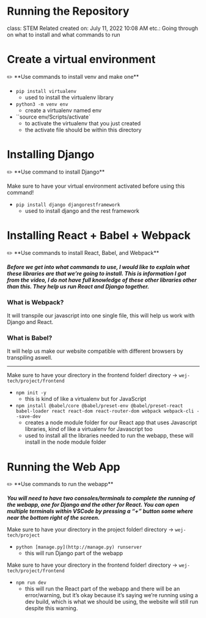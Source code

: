# Running the Repository

class: STEM Related
created on: July 11, 2022 10:08 AM
etc.: Going through on what to install and what commands to run

# Create a virtual environment

<aside>
✏️ **Use commands to install venv and make one**

- `pip install virtualenv`
    - used to install the virtualenv library
- `python3 -m venv env`
    - create a virtualenv named env
- ``source env/Scripts/activate`
    - to activate the virtualenv that you just created
    - the activate file should be within this directory
</aside>

# Installing Django

<aside>
✏️ **Use command to install Django**

Make sure to have your virtual environment activated before using this command!

- `pip install django djangorestframework`
    - used to install django and the rest framework
</aside>

# Installing React + Babel + Webpack

<aside>
✏️ **Use commands to install React, Babel, and Webpack**

***Before we get into what commands to use, I would like to explain what these libraries are that we’re going to install. This is information I got from the video, I do not have full knowledge of these other libraries other than this. They help us run React and Django together.***

### What is Webpack?

It will transpile our javascript into one single file, this will help us work with Django and React.

### What is Babel?

It will help us make our website compatible with different browsers by transpiling aswell.

---

Make sure to have your directory in the frontend folder! directory → `wej-tech/project/frontend`

- `npm init -y`
    - this is kind of like a virtualenv but for JavaScript
- `npm install @babel/core @babel/preset-env @babel/preset-react babel-loader react react-dom react-router-dom webpack webpack-cli --save-dev`
    - creates a node module folder for our React app that uses Javascript libraries, kind of like a virtualenv for Javascript too
    - used to install all the libraries needed to run the webapp, these will install in the node module folder
</aside>

# Running the Web App

<aside>
✏️ **Use commands to run the webapp**

***You will need to have two consoles/terminals to complete the running of the webapp, one for Django and the other for React. You can open multiple terminals within VSCode by pressing a “+” button some where near the bottom right of the screen.***

Make sure to have your directory in the project folder! directory → `wej-tech/project`

- `python [manage.py](http://manage.py) runserver`
    - this will run Django part of the webapp

Make sure to have your directory in the frontend folder! directory → `wej-tech/project/frontend`

- `npm run dev`
    - this will run the React part of the webapp and there will be an error/warning, but it’s okay because it’s saying we’re running using a dev build, which is what we should be using, the website will still run despite this warning.
</aside>
